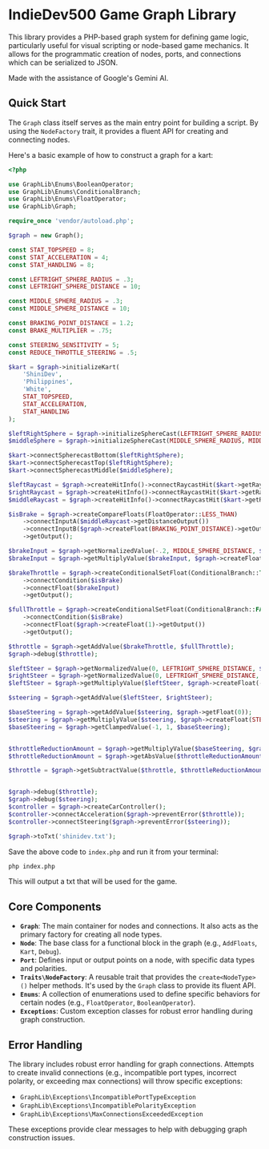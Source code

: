 # IndieDev500 Game Graph Library

This library provides a PHP-based graph system for defining game logic, particularly useful for visual scripting or node-based game mechanics. It allows for the programmatic creation of nodes, ports, and connections which can be serialized to JSON.

Made with the assistance of Google's Gemini AI.

## Quick Start

The `Graph` class itself serves as the main entry point for building a script. By using the `NodeFactory` trait, it provides a fluent API for creating and connecting nodes.

Here's a basic example of how to construct a graph for a kart:

```php
<?php

use GraphLib\Enums\BooleanOperator;
use GraphLib\Enums\ConditionalBranch;
use GraphLib\Enums\FloatOperator;
use GraphLib\Graph;

require_once 'vendor/autoload.php';

$graph = new Graph();

const STAT_TOPSPEED = 8;
const STAT_ACCELERATION = 4;
const STAT_HANDLING = 8;

const LEFTRIGHT_SPHERE_RADIUS = .3;
const LEFTRIGHT_SPHERE_DISTANCE = 10;

const MIDDLE_SPHERE_RADIUS = .3;
const MIDDLE_SPHERE_DISTANCE = 10;

const BRAKING_POINT_DISTANCE = 1.2;
const BRAKE_MULTIPLIER = .75;

const STEERING_SENSITIVITY = 5;
const REDUCE_THROTTLE_STEERING = .5;

$kart = $graph->initializeKart(
    'ShiniDev',
    'Philippines',
    'White',
    STAT_TOPSPEED,
    STAT_ACCELERATION,
    STAT_HANDLING
);

$leftRightSphere = $graph->initializeSphereCast(LEFTRIGHT_SPHERE_RADIUS, LEFTRIGHT_SPHERE_DISTANCE)->getOutput();
$middleSphere = $graph->initializeSphereCast(MIDDLE_SPHERE_RADIUS, MIDDLE_SPHERE_DISTANCE)->getOutput();

$kart->connectSpherecastBottom($leftRightSphere);
$kart->connectSpherecastTop($leftRightSphere);
$kart->connectSpherecastMiddle($middleSphere);

$leftRaycast = $graph->createHitInfo()->connectRaycastHit($kart->getRaycastHitTop());
$rightRaycast = $graph->createHitInfo()->connectRaycastHit($kart->getRaycastHitBottom());
$middleRaycast = $graph->createHitInfo()->connectRaycastHit($kart->getRaycastHitMiddle());

$isBrake = $graph->createCompareFloats(FloatOperator::LESS_THAN)
    ->connectInputA($middleRaycast->getDistanceOutput())
    ->connectInputB($graph->createFloat(BRAKING_POINT_DISTANCE)->getOutput())
    ->getOutput();

$brakeInput = $graph->getNormalizedValue(-.2, MIDDLE_SPHERE_DISTANCE, $middleRaycast->getDistanceOutput());
$brakeInput = $graph->getMultiplyValue($brakeInput, $graph->createFloat(BRAKE_MULTIPLIER)->getOutput());

$brakeThrottle = $graph->createConditionalSetFloat(ConditionalBranch::TRUE)
    ->connectCondition($isBrake)
    ->connectFloat($brakeInput)
    ->getOutput();

$fullThrottle = $graph->createConditionalSetFloat(ConditionalBranch::FALSE)
    ->connectCondition($isBrake)
    ->connectFloat($graph->createFloat(1)->getOutput())
    ->getOutput();

$throttle = $graph->getAddValue($brakeThrottle, $fullThrottle);
$graph->debug($throttle);

$leftSteer = $graph->getNormalizedValue(0, LEFTRIGHT_SPHERE_DISTANCE, $leftRaycast->getDistanceOutput());
$rightSteer = $graph->getNormalizedValue(0, LEFTRIGHT_SPHERE_DISTANCE, $rightRaycast->getDistanceOutput());
$leftSteer = $graph->getMultiplyValue($leftSteer, $graph->createFloat(-1)->getOutput());

$steering = $graph->getAddValue($leftSteer, $rightSteer);

$baseSteering = $graph->getAddValue($steering, $graph->getFloat(0));
$steering = $graph->getMultiplyValue($steering, $graph->createFloat(STEERING_SENSITIVITY)->getOutput());
$baseSteering = $graph->getClampedValue(-1, 1, $baseSteering);


$throttleReductionAmount = $graph->getMultiplyValue($baseSteering, $graph->getFloat(REDUCE_THROTTLE_STEERING));
$throttleReductionAmount = $graph->getAbsValue($throttleReductionAmount);

$throttle = $graph->getSubtractValue($throttle, $throttleReductionAmount);


$graph->debug($throttle);
$graph->debug($steering);
$controller = $graph->createCarController();
$controller->connectAcceleration($graph->preventError($throttle));
$controller->connectSteering($graph->preventError($steering));

$graph->toTxt('shinidev.txt');
```

Save the above code to `index.php` and run it from your terminal:

```bash
php index.php
```

This will output a txt that will be used for the game.

## Core Components

  * **`Graph`**: The main container for nodes and connections. It also acts as the primary factory for creating all node types.
  * **`Node`**: The base class for a functional block in the graph (e.g., `AddFloats`, `Kart`, `Debug`).
  * **`Port`**: Defines input or output points on a node, with specific data types and polarities.
  * **`Traits\NodeFactory`**: A reusable trait that provides the `create<NodeType>()` helper methods. It's used by the `Graph` class to provide its fluent API.
  * **`Enums`**: A collection of enumerations used to define specific behaviors for certain nodes (e.g., `FloatOperator`, `BooleanOperator`).
  * **`Exceptions`**: Custom exception classes for robust error handling during graph construction.

## Error Handling

The library includes robust error handling for graph connections. Attempts to create invalid connections (e.g., incompatible port types, incorrect polarity, or exceeding max connections) will throw specific exceptions:

  * `GraphLib\Exceptions\IncompatiblePortTypeException`
  * `GraphLib\Exceptions\IncompatiblePolarityException`
  * `GraphLib\Exceptions\MaxConnectionsExceededException`

These exceptions provide clear messages to help with debugging graph construction issues.
